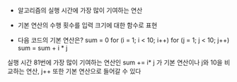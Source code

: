 - 알고리즘의 실행 시간에 가장 많이 기여하는 연산
- 기본 연산의 수행 횟수를 입력 크기에 대한 함수로 표현

- 다음 코드의 기본 연산은?
	sum = 0
			for (i = 1; i < 10; i++)
		     	     for (j = 1; j < 10; j++)
	    		   	   sum = sum + i * j

실행 시간 81번에 가장 많이 기여하는 연산인
sum += i* j 가 기본 연산이나
j와 10을 비교하는 연산, j++ 또한 기본 연산으로 들어갈 수 있다